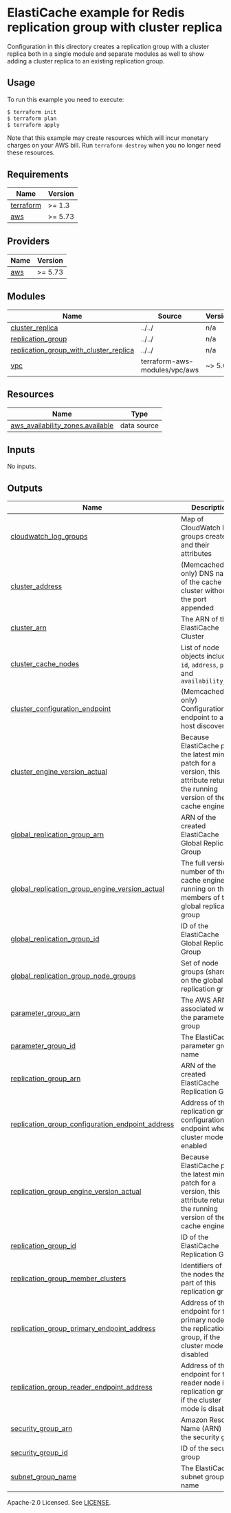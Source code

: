 # ElastiCache example for Redis replication group with cluster replica

Configuration in this directory creates a replication group with a cluster replica both in a single module and separate modules as well to show adding a cluster replica to an existing replication group.

## Usage

To run this example you need to execute:

```bash
$ terraform init
$ terraform plan
$ terraform apply
```

Note that this example may create resources which will incur monetary charges on your AWS bill. Run `terraform destroy` when you no longer need these resources.

<!-- BEGIN_TF_DOCS -->
## Requirements

| Name | Version |
|------|---------|
| <a name="requirement_terraform"></a> [terraform](#requirement\_terraform) | >= 1.3 |
| <a name="requirement_aws"></a> [aws](#requirement\_aws) | >= 5.73 |

## Providers

| Name | Version |
|------|---------|
| <a name="provider_aws"></a> [aws](#provider\_aws) | >= 5.73 |

## Modules

| Name | Source | Version |
|------|--------|---------|
| <a name="module_cluster_replica"></a> [cluster\_replica](#module\_cluster\_replica) | ../../ | n/a |
| <a name="module_replication_group"></a> [replication\_group](#module\_replication\_group) | ../../ | n/a |
| <a name="module_replication_group_with_cluster_replica"></a> [replication\_group\_with\_cluster\_replica](#module\_replication\_group\_with\_cluster\_replica) | ../../ | n/a |
| <a name="module_vpc"></a> [vpc](#module\_vpc) | terraform-aws-modules/vpc/aws | ~> 5.0 |

## Resources

| Name | Type |
|------|------|
| [aws_availability_zones.available](https://registry.terraform.io/providers/hashicorp/aws/latest/docs/data-sources/availability_zones) | data source |

## Inputs

No inputs.

## Outputs

| Name | Description |
|------|-------------|
| <a name="output_cloudwatch_log_groups"></a> [cloudwatch\_log\_groups](#output\_cloudwatch\_log\_groups) | Map of CloudWatch log groups created and their attributes |
| <a name="output_cluster_address"></a> [cluster\_address](#output\_cluster\_address) | (Memcached only) DNS name of the cache cluster without the port appended |
| <a name="output_cluster_arn"></a> [cluster\_arn](#output\_cluster\_arn) | The ARN of the ElastiCache Cluster |
| <a name="output_cluster_cache_nodes"></a> [cluster\_cache\_nodes](#output\_cluster\_cache\_nodes) | List of node objects including `id`, `address`, `port` and `availability_zone` |
| <a name="output_cluster_configuration_endpoint"></a> [cluster\_configuration\_endpoint](#output\_cluster\_configuration\_endpoint) | (Memcached only) Configuration endpoint to allow host discovery |
| <a name="output_cluster_engine_version_actual"></a> [cluster\_engine\_version\_actual](#output\_cluster\_engine\_version\_actual) | Because ElastiCache pulls the latest minor or patch for a version, this attribute returns the running version of the cache engine |
| <a name="output_global_replication_group_arn"></a> [global\_replication\_group\_arn](#output\_global\_replication\_group\_arn) | ARN of the created ElastiCache Global Replication Group |
| <a name="output_global_replication_group_engine_version_actual"></a> [global\_replication\_group\_engine\_version\_actual](#output\_global\_replication\_group\_engine\_version\_actual) | The full version number of the cache engine running on the members of this global replication group |
| <a name="output_global_replication_group_id"></a> [global\_replication\_group\_id](#output\_global\_replication\_group\_id) | ID of the ElastiCache Global Replication Group |
| <a name="output_global_replication_group_node_groups"></a> [global\_replication\_group\_node\_groups](#output\_global\_replication\_group\_node\_groups) | Set of node groups (shards) on the global replication group |
| <a name="output_parameter_group_arn"></a> [parameter\_group\_arn](#output\_parameter\_group\_arn) | The AWS ARN associated with the parameter group |
| <a name="output_parameter_group_id"></a> [parameter\_group\_id](#output\_parameter\_group\_id) | The ElastiCache parameter group name |
| <a name="output_replication_group_arn"></a> [replication\_group\_arn](#output\_replication\_group\_arn) | ARN of the created ElastiCache Replication Group |
| <a name="output_replication_group_configuration_endpoint_address"></a> [replication\_group\_configuration\_endpoint\_address](#output\_replication\_group\_configuration\_endpoint\_address) | Address of the replication group configuration endpoint when cluster mode is enabled |
| <a name="output_replication_group_engine_version_actual"></a> [replication\_group\_engine\_version\_actual](#output\_replication\_group\_engine\_version\_actual) | Because ElastiCache pulls the latest minor or patch for a version, this attribute returns the running version of the cache engine |
| <a name="output_replication_group_id"></a> [replication\_group\_id](#output\_replication\_group\_id) | ID of the ElastiCache Replication Group |
| <a name="output_replication_group_member_clusters"></a> [replication\_group\_member\_clusters](#output\_replication\_group\_member\_clusters) | Identifiers of all the nodes that are part of this replication group |
| <a name="output_replication_group_primary_endpoint_address"></a> [replication\_group\_primary\_endpoint\_address](#output\_replication\_group\_primary\_endpoint\_address) | Address of the endpoint for the primary node in the replication group, if the cluster mode is disabled |
| <a name="output_replication_group_reader_endpoint_address"></a> [replication\_group\_reader\_endpoint\_address](#output\_replication\_group\_reader\_endpoint\_address) | Address of the endpoint for the reader node in the replication group, if the cluster mode is disabled |
| <a name="output_security_group_arn"></a> [security\_group\_arn](#output\_security\_group\_arn) | Amazon Resource Name (ARN) of the security group |
| <a name="output_security_group_id"></a> [security\_group\_id](#output\_security\_group\_id) | ID of the security group |
| <a name="output_subnet_group_name"></a> [subnet\_group\_name](#output\_subnet\_group\_name) | The ElastiCache subnet group name |
<!-- END_TF_DOCS -->

Apache-2.0 Licensed. See [LICENSE](https://github.com/terraform-aws-modules/terraform-aws-elasticache/blob/master/LICENSE).
